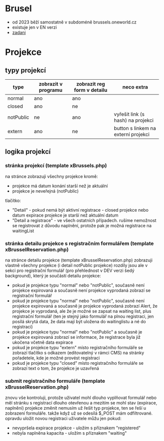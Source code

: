 # Brusel

- od 2023 běží samostatně v subdoméně brussels.oneworld.cz
- existuje jen v EN verzi
- [zadani](https://clovekvtisni-my.sharepoint.com/:w:/g/personal/nuspet01_pinf_cz/EUncSkjIlQtDtHGOh828JiMBoEq5toFwSAaNHYzMCLHJAw?e=91N0qq)

# Projekce

## typy projekcí

| type      | zobrazit v programu | zobrazit reg form v detailu | neco extra                          |
| --------- | ------------------- | --------------------------- | ----------------------------------- |
| normal    | ano                 | ano                         |                                     |
| closed    | ano                 | ne                          |                                     |
| notPublic | ne                  | ano                         | vyřešit link (s hash) na projekci   |
| extern    | ano                 | ne                          | button s linkem na externí projekci |

## logika projekcí

### stránka projekcí (template xBrussels.php)

na stránce zobrazuji všechny projekce kromě:

- projekce má datum konání starší než je aktuální
- projekce je neveřejná (notPublic)

tlačítko:

- "Detail" - pokud nemá být aktivní registrace - closed projekce nebo datum expirace projekce je starší než aktuální datum
- "Detail a registrace" - ve všech ostatních případech. rušíme nemožnost se registrovat z důvodu naplnění, protože pak je možná registrace na waitingList

### stránka detailu projekce s registračním formulářem (template xBrusselReservation.php)

na stránce detailu projekce (template xBrusselReservation.php) zobrazuji vlastně všechny projekce (i detail notPublic projekce)
rozdíly jsou ale v sekci pro registrační formulář (pro přehlednost v DEV verzi šedý background), který je součástí detailu projekce:

- pokud je projekce typu "normal" nebo "notPublic", současně není projekce expirovaná a současně není projekce vyprodaná zobrazí se registrační formulář
- pokud je projekce typu "normal" nebo "notPublic", současně není projekce expirovaná a současně je projekce vyprodaná zobrazí Alert, že projekce je vyprodaná, ale že je možné se zapsat na waiting list, plus registrační formulář (ten je stejný jako formulář na plnou registraci, jen posílá skrytá data, že data mají být uložena do waitinglistu a né do registrací)
- pokud je projekce typu "normal" nebo "notPublic" a současně je projekce expirovaná zobrazí se informace, že registrace byla již ukočena včetně data expirace
- pokud je projekce typu "extern" místo registračního formuláře se zobrazí tlačítko s odkazem (editovatelný v rámci CMS) na stránky pořadetele, kde je možné provést registraci
- pokud je projekce typu "closed" místo registračního formuláře se zobrazí text o tom, že projekce je uzavřená

### submit registračního formuláře (template xBrusselReservation.php)

znovu vše kontroluji, protože uživatel mohl dlouho vyplňovat formulář nebo měl stránku s registrací dlouho otevřenou a mezitím se mohl stav (expirace, naplnění) projekce změnit
nemusím už řešit typ projekce, ten se řeší u zobrazení formuláře. takže když už se odesílá \$\_POST mám odfiltrované.
opravdu uložit novou registraci uživatele můžu jen pokud:

- nevypršela expirace projekce - uložím s příznakem "registered"
- nebyla naplněna kapacita - uložím s příznakem "waiting"
